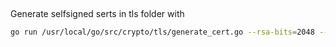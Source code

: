 ##
Generate selfsigned serts in tls folder with
``` sh
go run /usr/local/go/src/crypto/tls/generate_cert.go --rsa-bits=2048 --host=localhost
```
